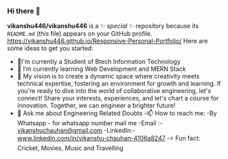 ### Hi there 👋 

**vikanshu446/vikanshu446** is a ✨ _special_ ✨ repository because its `README.md` (this file) appears on your GitHub profile.
https://vikanshu446.github.io/Responsive-Personal-Portfolio/
Here are some ideas to get you started:

- 🔭I'm currently a Student of Btech Information Technology
- 🌱 I’m currently learning Web Development and MERN Stack
- 💬 My vision is to create a dynamic space where creativity meets technical expertise, fostering an environment for growth and learning. If you're ready to dive into the world of collaborative       engineering, let's connect! Share your interests, experiences, and let's chart a course for innovation. Together, we can engineer a brighter future!
- 💬 Ask me about Engineering Related Doubts
-📫 How to reach me:
-By Whatsapp - for whatsapp number mail me
-Email :- vikanshuchauhan@gmail.com
-LinkedIn:-www.linkedin.com/in/vikanshu-chauhan-4106a8247
-⚡ Fun fact: Cricket, Movies, Music and Travelling
